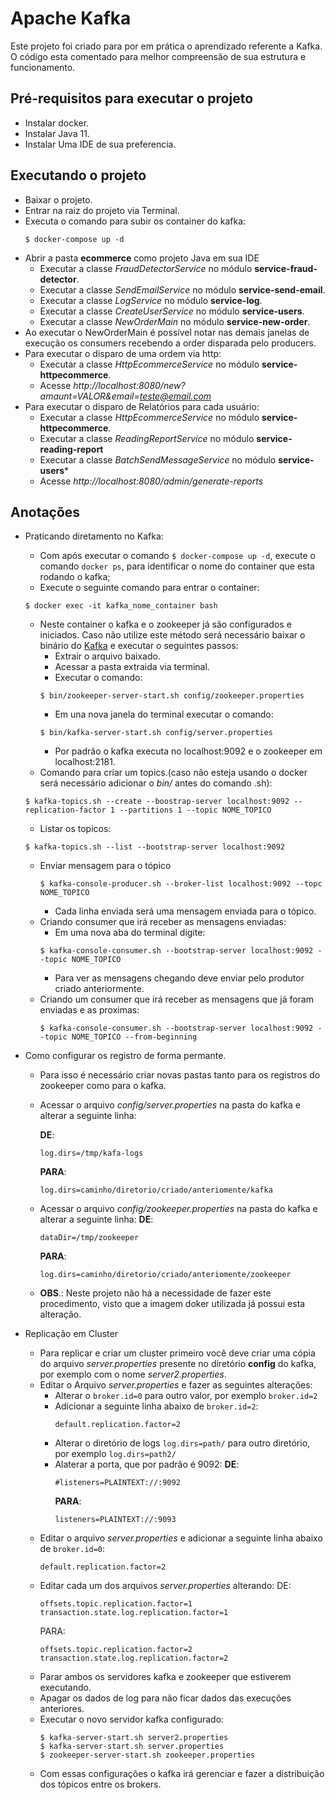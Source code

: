 # Apache Kafka
Este projeto foi criado para por em prática o aprendizado referente a Kafka. O código esta comentado para melhor compreensão de sua estrutura e funcionamento.

## Pré-requisitos para executar o projeto
- Instalar docker.
- Instalar Java 11.
- Instalar Uma IDE de sua preferencia.
## Executando o projeto
- Baixar o projeto.
- Entrar na raiz do projeto via Terminal.
- Executa o comando para subir os container do kafka:
    ```
    $ docker-compose up -d
    ```
- Abrir a pasta **ecommerce** como projeto Java em sua IDE
    - Executar a classe *FraudDetectorService* no módulo **service-fraud-detector**.
    - Executar a classe *SendEmailService* no módulo **service-send-email**.
    - Executar a classe *LogService* no módulo **service-log**.
    - Executar a classe *CreateUserService* no módulo **service-users**.
    - Executar a classe *NewOrderMain* no módulo **service-new-order**.
-  Ao executar o NewOrderMain é possível notar nas demais janelas de execução os consumers recebendo a order disparada pelo producers.
- Para executar o disparo de uma ordem via http:
    - Executar a classe *HttpEcommerceService* no módulo **service-httpecommerce**.
    - Acesse *http://localhost:8080/new?amaunt=VALOR&email=teste@email.com*
- Para executar o disparo de Relatórios para cada usuário:
    - Executar a classe *HttpEcommerceService* no módulo **service-httpecommerce**.
    - Executar a classe *ReadingReportService* no módulo **service-reading-report**
    - Executar a classe *BatchSendMessageService* no módulo **service-users***
    - Acesse *http://localhost:8080/admin/generate-reports*
## Anotações
- Praticando diretamento no Kafka:
    - Com após executar o comando ```$ docker-compose up -d```, execute o comando ```docker ps```, para identificar o nome do container que esta rodando o kafka;
    - Execute o seguinte comando para entrar o container:
    ```
    $ docker exec -it kafka_nome_container bash
    ```
    - Neste container o kafka e o zookeeper já são configurados e iniciados. Caso não utilize este método será necessário baixar o binário do [Kafka](https://kafka.apache.org/downloads) e executar o seguintes passos:
        - Extrair o arquivo baixado.
        - Acessar a pasta extraida via terminal.
        - Executar o comando:
        ```
        $ bin/zookeeper-server-start.sh config/zookeeper.properties
        ```
        - Em una nova janela do terminal executar o comando:
        ```
        $ bin/kafka-server-start.sh config/server.properties
        ```
        - Por padrão o kafka executa no localhost:9092 e o zookeeper em localhost:2181.
    - Comando para criar um topics.(caso não esteja usando o docker será necessário adicionar o *bin/* antes do comando .sh):
    ```
    $ kafka-topics.sh --create --boostrap-server localhost:9092 --replication-factor 1 --partitions 1 --topic NOME_TOPICO
    ```
    - Listar os topicos:
    ```
    $ kafka-topics.sh --list --bootstrap-server localhost:9092
    ```
    - Enviar mensagem para o tópico
        ```
        $ kafka-console-producer.sh --broker-list localhost:9092 --topc NOME_TOPICO
        ```
        - Cada linha enviada será uma mensagem enviada para o tópico.
    - Criando consumer que irá receber as mensagens enviadas:
        - Em uma nova aba do terminal digite:
        ```
        $ kafka-console-consumer.sh --bootstrap-server localhost:9092 --topic NOME_TOPICO
        ```
        - Para ver as mensagens chegando deve enviar pelo produtor criado anteriormente.
    - Criando um consumer que irá receber as mensagens que já foram enviadas e as proximas:
        ```
        $ kafka-console-consumer.sh --bootstrap-server localhost:9092 --topic NOME_TOPICO --from-beginning
        ```
    


- Como configurar os registro de forma permante. 
    - Para isso é necessário criar novas pastas tanto para os registros do zookeeper como para o kafka.
    - Acessar o arquivo *config/server.properties* na pasta do kafka e alterar a seguinte linha:

        **DE**:
        ```
        log.dirs=/tmp/kafa-logs
        ```
        **PARA**:
        ```
        log.dirs=caminho/diretorio/criado/anteriomente/kafka
        ```
    - Acessar o arquivo *config/zookeeper.properties* na pasta do kafka e alterar a seguinte linha:
        **DE**:
        ```
        dataDir=/tmp/zookeeper
        ```
        **PARA**:
        ```
        log.dirs=caminho/diretorio/criado/anteriomente/zookeeper
        ```
    - **OBS**.: Neste projeto não há a necessidade de fazer este procedimento, visto que a imagem doker utilizada já possui esta alteração.
- Replicação em Cluster
    - Para replicar e criar um cluster primeiro você deve criar uma cópia do arquivo *server.properties* presente no diretório **config** do kafka, por exemplo com o nome *server2.properties*.
    - Editar o Arquivo *server.properties* e fazer as seguintes alterações:
        - Alterar o ```broker.id=0``` para outro valor, por exemplo ```broker.id=2```
        - Adicionar a seguinte linha abaixo de ```broker.id=2```:
            ```
            default.replication.factor=2
            ```
        - Alterar o diretório de logs ```log.dirs=path/``` para outro diretório, por exemplo ```log.dirs=path2/```
        - Alaterar a porta, que por padrão é 9092:
            **DE**:
            ```
            #listeners=PLAINTEXT://:9092
            ```
            **PARA**:
            ```
            listeners=PLAINTEXT://:9093
            ```
    - Editar o arquivo *server.properties* e adicionar a seguinte linha abaixo de ```broker.id=0```:
        ```
        default.replication.factor=2
        ```
    - Editar cada um dos arquivos *server.properties* alterando:
        DE:
        ```
        offsets.topic.replication.factor=1
        transaction.state.log.replication.factor=1
        ```
        PARA:
        ```
        offsets.topic.replication.factor=2
        transaction.state.log.replication.factor=2
        ```
    - Parar ambos os servidores kafka e zookeeper que estiverem executando.
    - Apagar os dados de log para não ficar dados das execuções anteriores.
    - Executar o novo servidor kafka configurado:
        ```
        $ kafka-server-start.sh server2.properties
        $ kafka-server-start.sh server.properties
        $ zookeeper-server-start.sh zookeeper.properties
        ```
    - Com essas configurações o kafka irá gerenciar e fazer a distribuição dos tópicos entre os brokers.
    